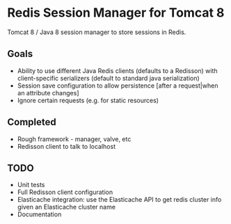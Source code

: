 Redis Session Manager for Tomcat 8
==================================

Tomcat 8 / Java 8 session manager to store sessions in Redis.

Goals
-----
* Ability to use different Java Redis clients (defaults to a Redisson) with client-specific serializers (default to standard java serialization)
* Session save configuration to allow persistence [after a request|when an attribute changes]
* Ignore certain requests (e.g. for static resources)


Completed
---------
* Rough framework - manager, valve, etc 
* Redisson client to talk to localhost


TODO
----
* Unit tests
* Full Redisson client configuration
* Elasticache integration: use the Elasticache API to get redis cluster info given an Elasticache cluster name
* Documentation
